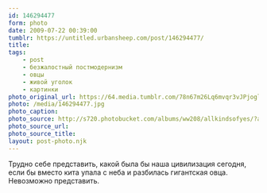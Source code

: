 ```yaml
---
id: 146294477
form: photo
date: 2009-07-22 00:39:00
tumblr: https://untitled.urbansheep.com/post/146294477/
title:
tags:
    - post
    - безжалостный постмодернизм
    - овцы
    - живой уголок
    - картинки
photo_original_url: https://64.media.tumblr.com/78n67m26Lq6mvqr3vJPjoglQo1_640.jpg
photo: /media/146294477.jpg
photo_caption: 
photo_source: http://s720.photobucket.com/albums/ww208/allkindsofyes/?action=view&current=believe.jpg
photo_source_url:
photo_source_title:
layout: post-photo.njk
---
```


<p>Трудно себе представить, какой была бы наша цивилизация сегодня, если бы вместо кита упала с неба и разбилась гигантская овца. Невозможно представить.</p>
